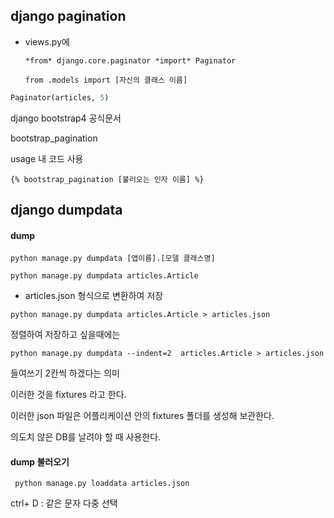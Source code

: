 ## django pagination

- views.py에 

  `*from* django.core.paginator *import* Paginator`

  `from .models import [자신의 클래스 이름]`

``` python
Paginator(articles, 5) 
```



django bootstrap4 공식문서

bootstrap_pagination

usage 내 코드 사용

`{% bootstrap_pagination [불러오는 인자 이름] %}`





## django dumpdata

#### dump

`python manage.py dumpdata [앱이름].[모델 클래스명]`

`python manage.py dumpdata articles.Article`



- articles.json 형식으로 변환하여 저장

`python manage.py dumpdata articles.Article > articles.json`

정렬하여 저장하고 싶을때에는

`python manage.py dumpdata --indent=2  articles.Article > articles.json `

들여쓰기 2칸씩 하겠다는 의미

이러한 것을 fixtures 라고 한다.

이러한 json 파일은 어플리케이션 안의 fixtures 폴더를 생성해 보관한다.

의도치 않은 DB를 날려야 할 때 사용한다.



#### dump 불러오기

` python manage.py loaddata articles.json`





ctrl+ D : 같은 문자 다중 선택




